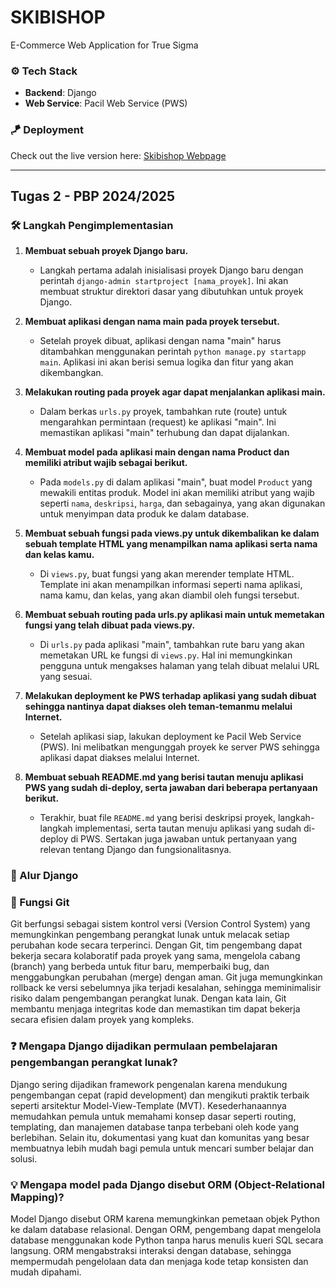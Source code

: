 # SKIBISHOP
E-Commerce Web Application for True Sigma

### ⚙️ Tech Stack
- **Backend**: Django
- **Web Service**: Pacil Web Service (PWS)

### 🪁 Deployment
Check out the live version here: [Skibishop Webpage](http://andrew-devito-skibishop.pbp.cs.ui.ac.id/)

---

## Tugas 2 - PBP 2024/2025

### 🛠️ Langkah Pengimplementasian

1. **Membuat sebuah proyek Django baru.**
   - Langkah pertama adalah inisialisasi proyek Django baru dengan perintah `django-admin startproject [nama_proyek]`. Ini akan membuat struktur direktori dasar yang dibutuhkan untuk proyek Django.

2. **Membuat aplikasi dengan nama main pada proyek tersebut.**
   - Setelah proyek dibuat, aplikasi dengan nama "main" harus ditambahkan menggunakan perintah `python manage.py startapp main`. Aplikasi ini akan berisi semua logika dan fitur yang akan dikembangkan.

3. **Melakukan routing pada proyek agar dapat menjalankan aplikasi main.**
   - Dalam berkas `urls.py` proyek, tambahkan rute (route) untuk mengarahkan permintaan (request) ke aplikasi "main". Ini memastikan aplikasi "main" terhubung dan dapat dijalankan.

4. **Membuat model pada aplikasi main dengan nama Product dan memiliki atribut wajib sebagai berikut.**
   - Pada `models.py` di dalam aplikasi "main", buat model `Product` yang mewakili entitas produk. Model ini akan memiliki atribut yang wajib seperti `nama`, `deskripsi`, `harga`, dan sebagainya, yang akan digunakan untuk menyimpan data produk ke dalam database.

5. **Membuat sebuah fungsi pada views.py untuk dikembalikan ke dalam sebuah template HTML yang menampilkan nama aplikasi serta nama dan kelas kamu.**
   - Di `views.py`, buat fungsi yang akan merender template HTML. Template ini akan menampilkan informasi seperti nama aplikasi, nama kamu, dan kelas, yang akan diambil oleh fungsi tersebut.

6. **Membuat sebuah routing pada urls.py aplikasi main untuk memetakan fungsi yang telah dibuat pada views.py.**
   - Di `urls.py` pada aplikasi "main", tambahkan rute baru yang akan memetakan URL ke fungsi di `views.py`. Hal ini memungkinkan pengguna untuk mengakses halaman yang telah dibuat melalui URL yang sesuai.

7. **Melakukan deployment ke PWS terhadap aplikasi yang sudah dibuat sehingga nantinya dapat diakses oleh teman-temanmu melalui Internet.**
   - Setelah aplikasi siap, lakukan deployment ke Pacil Web Service (PWS). Ini melibatkan mengunggah proyek ke server PWS sehingga aplikasi dapat diakses melalui Internet.

8. **Membuat sebuah README.md yang berisi tautan menuju aplikasi PWS yang sudah di-deploy, serta jawaban dari beberapa pertanyaan berikut.**
   - Terakhir, buat file `README.md` yang berisi deskripsi proyek, langkah-langkah implementasi, serta tautan menuju aplikasi yang sudah di-deploy di PWS. Sertakan juga jawaban untuk pertanyaan yang relevan tentang Django dan fungsionalitasnya.

### 🔄 Alur Django

### 🔧 Fungsi Git

Git berfungsi sebagai sistem kontrol versi (Version Control System) yang memungkinkan pengembang perangkat lunak untuk melacak setiap perubahan kode secara terperinci. Dengan Git, tim pengembang dapat bekerja secara kolaboratif pada proyek yang sama, mengelola cabang (branch) yang berbeda untuk fitur baru, memperbaiki bug, dan menggabungkan perubahan (merge) dengan aman. Git juga memungkinkan rollback ke versi sebelumnya jika terjadi kesalahan, sehingga meminimalisir risiko dalam pengembangan perangkat lunak. Dengan kata lain, Git membantu menjaga integritas kode dan memastikan tim dapat bekerja secara efisien dalam proyek yang kompleks.

### ❓ Mengapa Django dijadikan permulaan pembelajaran pengembangan perangkat lunak?

Django sering dijadikan framework pengenalan karena mendukung pengembangan cepat (rapid development) dan mengikuti praktik terbaik seperti arsitektur Model-View-Template (MVT). Kesederhanaannya memudahkan pemula untuk memahami konsep dasar seperti routing, templating, dan manajemen database tanpa terbebani oleh kode yang berlebihan. Selain itu, dokumentasi yang kuat dan komunitas yang besar membuatnya lebih mudah bagi pemula untuk mencari sumber belajar dan solusi.

### 💡 Mengapa model pada Django disebut ORM (Object-Relational Mapping)?

Model Django disebut ORM karena memungkinkan pemetaan objek Python ke dalam database relasional. Dengan ORM, pengembang dapat mengelola database menggunakan kode Python tanpa harus menulis kueri SQL secara langsung. ORM mengabstraksi interaksi dengan database, sehingga mempermudah pengelolaan data dan menjaga kode tetap konsisten dan mudah dipahami.
